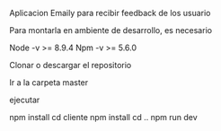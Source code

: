 Aplicacion Emaily para recibir feedback de los usuario

Para montarla en ambiente de desarrollo, es necesario

Node -v >= 8.9.4
Npm -v >= 5.6.0


Clonar o descargar el repositorio

Ir a la carpeta master

ejecutar 

npm install
cd cliente
npm install
cd ..
npm run dev

